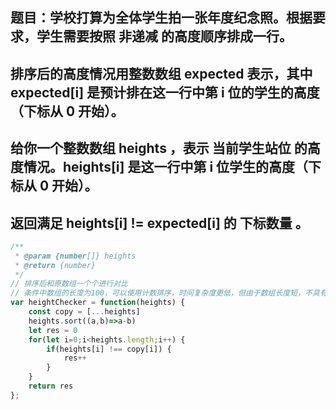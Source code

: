 ## 题目：学校打算为全体学生拍一张年度纪念照。根据要求，学生需要按照 非递减 的高度顺序排成一行。

## 排序后的高度情况用整数数组 expected 表示，其中 expected[i] 是预计排在这一行中第 i 位的学生的高度（下标从 0 开始）。

## 给你一个整数数组 heights ，表示 当前学生站位 的高度情况。heights[i] 是这一行中第 i 位学生的高度（下标从 0 开始）。

## 返回满足 heights[i] != expected[i] 的 下标数量 。

```js
/**
 * @param {number[]} heights
 * @return {number}
 */
// 排序后和原数组一个个进行对比
// 条件中数组的长度为100，可以使用计数排序，时间复杂度更低，但由于数组长度短，不具有普适性
var heightChecker = function(heights) {
    const copy = [...heights]
    heights.sort((a,b)=>a-b)
    let res = 0
    for(let i=0;i<heights.length;i++) {
        if(heights[i] !== copy[i]) {
            res++
        }
    }
    return res
};
```